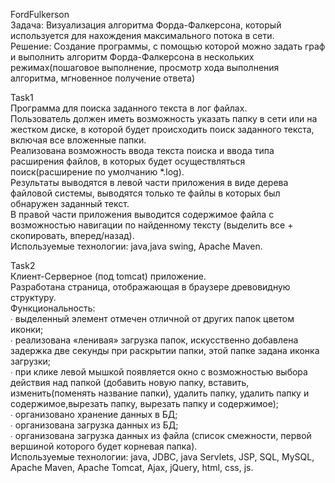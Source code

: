 FordFulkerson<br>
Задача: Визуализация алгоритма Форда-Фалкерсона, который используется для нахождения максимального потока в сети.<br>
Решение: Создание программы, с помощью которой можно задать граф и выполнить алгоритм Форда-Фалкерсона в нескольких режимах(пошаговое выполнение, просмотр хода выполнения алгоритма, мгновенное получение ответа)

Task1<br>
Программа для поиска заданного текста в лог файлах.<br>
Пользователь должен иметь возможность указать папку в сети или на жестком диске, в которой будет происходить поиск заданного текста, включая все вложенные папки.<br>
Реализована возможность ввода текста поиска и ввода типа расширения файлов, в которых будет осуществляться поиск(расширение по умолчанию *.log).<br>
Результаты  выводятся в левой части приложения в виде дерева файловой системы, выводятся  только те файлы в которых был обнаружен заданный текст.<br>
В правой части приложения выводится  содержимое файла с возможностью навигации по найденному тексту (выделить все + скопировать, вперед/назад).<br>
Используемые технологии: java,java swing, Apache Maven.<br>

Task2<br> 
Клиент-Серверное (под tomcat) приложение.<br>
Разработана страница, отображающая в браузере древовидную структуру.<br>
Функциональность:<br>
∙ выделенный элемент отмечен отличной от других папок цветом иконки;<br>
∙ реализована «ленивая» загрузка папок, искусственно добавлена задержка две секунды при раскрытии папки, этой папке задана иконка загрузки;<br>
∙ при клике левой мышкой появляется окно с возможностью выбора действия над папкой (добавить новую папку, вставить, изменить(поменять название папки), удалить папку, удалить папку и содержимое,вырезать папку, вырезать папку и содержимое);<br>
∙ организовано хранение данных в БД;<br>
∙ организована загрузка данных из БД;<br>
∙ организована загрузка данных из файла (список смежности, первой вершиной которого будет корневая папка).<br>
Используемые технологии: java, JDBC, java Servlets, JSP, SQL, MySQL, Apache Maven, Apache Tomcat, Ajax, jQuery, html, css, js.
